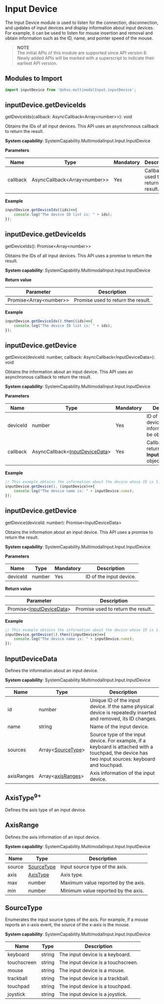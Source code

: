 # Input Device


The Input Device module is used to listen for the connection, disconnection, and updates of input devices and display information about input devices. For example, it can be used to listen for mouse insertion and removal and obtain information such as the ID, name, and pointer speed of the mouse.


> **NOTE**<br>
> The initial APIs of this module are supported since API version 8. Newly added APIs will be marked with a superscript to indicate their earliest API version.


## Modules to Import


```js
import inputDevice from '@ohos.multimodalInput.inputDevice';
```


## inputDevice.getDeviceIds

getDeviceIds(callback: AsyncCallback&lt;Array&lt;number&gt;&gt;): void

Obtains the IDs of all input devices. This API uses an asynchronous callback to return the result.

**System capability**: SystemCapability.MultimodalInput.Input.InputDevice

**Parameters**

| Name      | Type                                      | Mandatory  | Description   |
| -------- | ---------------------------------------- | ---- | ----- |
| callback | AsyncCallback&lt;Array&lt;number&gt;&gt; | Yes   | Callback used to return the result.|


**Example**

```js
inputDevice.getDeviceIds((ids)=>{
    console.log("The device ID list is: " + ids);
});
```

## inputDevice.getDeviceIds

getDeviceIds(): Promise&lt;Array&lt;number&gt;&gt;

Obtains the IDs of all input devices. This API uses a promise to return the result.

**System capability**: SystemCapability.MultimodalInput.Input.InputDevice

**Return value**

| Parameter                    | Description                |
| ---------------------- | ------------------ |
| Promise&lt;Array&lt;number&gt;&gt; | Promise used to return the result.|

**Example**

```js
inputDevice.getDeviceIds().then((ids)=>{
    console.log("The device ID list is: " + ids);
});
```





## inputDevice.getDevice

getDevice(deviceId: number, callback: AsyncCallback&lt;InputDeviceData&gt;): void

Obtains the information about an input device. This API uses an asynchronous callback to return the result.

**System capability**: SystemCapability.MultimodalInput.Input.InputDevice

**Parameters**

| Name      | Type                                      | Mandatory  | Description                         |
| -------- | ---------------------------------------- | ---- | --------------------------- |
| deviceId | number                                   | Yes   | ID of the input device whose information is to be obtained.               |
| callback | AsyncCallback&lt;[InputDeviceData](#inputdevicedata)&gt; | Yes   | Callback used to return the **InputDeviceData** object.|

**Example**

```js
// This example obtains the information about the device whose ID is 1.
inputDevice.getDevice(1, (inputDevice)=>{
    console.log("The device name is: " + inputDevice.name);
});
```

## inputDevice.getDevice

getDevice(deviceId: number): Promise&lt;InputDeviceData&gt;

Obtains the information about an input device. This API uses a promise to return the result.

**System capability**: SystemCapability.MultimodalInput.Input.InputDevice

**Parameters**

| Name      | Type    | Mandatory  | Description           |
| -------- | ------ | ---- | ------------ |
| deviceId | number | Yes   | ID of the input device.|

**Return value**

| Parameter                      | Description                |
| ------------------------ | ------------------ |
| Promise&lt;[InputDeviceData](#inputdevicedata)&gt; | Promise used to return the result.|

**Example**

```js
// This example obtains the information about the device whose ID is 1.
inputDevice.getDevice(1).then((inputDevice)=>{
    console.log("The device name is: " + inputDevice.name);
});
```



## InputDeviceData

Defines the information about an input device.

**System capability**: SystemCapability.MultimodalInput.Input.InputDevice

| Name      | Type                              | Description                                                        |
| -------------------- | -------------------------------------- | ---------------------------------------- |
| id                   | number                                 | Unique ID of the input device. If the same physical device is repeatedly inserted and removed, its ID changes.       |
| name                 | string                                 | Name of the input device.                                |
| sources              | Array&lt;[SourceType](#sourcetype)&gt; | Source type of the input device. For example, if a keyboard is attached with a touchpad, the device has two input sources: keyboard and touchpad.|
| axisRanges           | Array&lt;[axisRanges](#axisrange)&gt;  | Axis information of the input device.                               |

## AxisType<sup>9+</sup>

Defines the axis type of an input device.

## AxisRange

Defines the axis information of an input device.

**System capability**: SystemCapability.MultimodalInput.Input.InputDevice

| Name    | Type                     | Description      |
| ------ | ------------------------- | -------- |
| source | [SourceType](#sourcetype) | Input source type of the axis.|
| axis   | [AxisType](#axistype)      | Axis type.    |
| max    | number                    | Maximum value reported by the axis. |
| min    | number                    | Minimum value reported by the axis. |



## SourceType

Enumerates the input source types of the axis. For example, if a mouse reports an x-axis event, the source of the x-axis is the mouse.

**System capability**: SystemCapability.MultimodalInput.Input.InputDevice

| Name         | Type  | Description         |
| ----------- | ------ | ----------- |
| keyboard    | string | The input device is a keyboard. |
| touchscreen | string | The input device is a touchscreen.|
| mouse       | string | The input device is a mouse. |
| trackball   | string | The input device is a trackball.|
| touchpad    | string | The input device is a touchpad.|
| joystick    | string | The input device is a joystick.|

